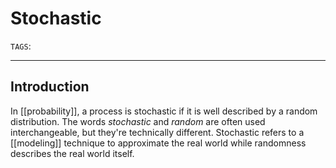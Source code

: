 # Stochastic
`TAGS`: 

---
## Introduction
In [[probability]], a process is stochastic if it is well described by a random distribution. The words *stochastic* and *random* are often used interchangeable, but they're technically different. Stochastic refers to a [[modeling]] technique to approximate the real world while randomness describes the real world itself. 